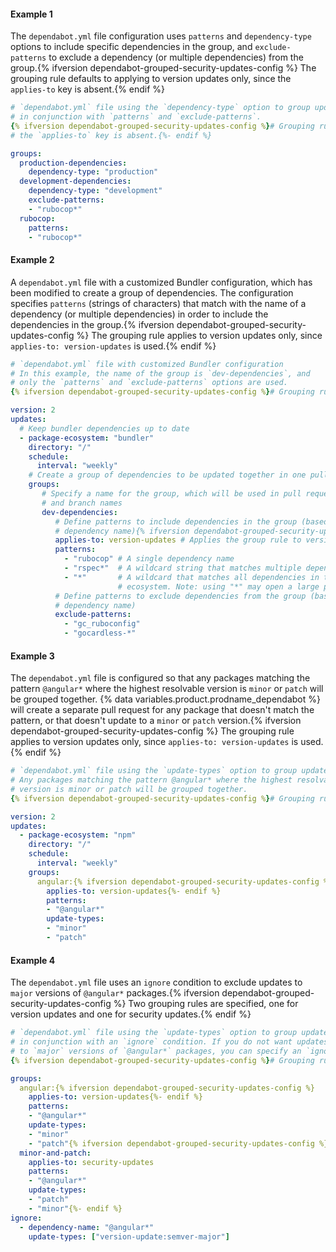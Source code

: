 #### Example 1

The `dependabot.yml` file configuration uses `patterns` and `dependency-type` options to include specific dependencies in the group, and `exclude-patterns` to exclude a dependency (or multiple dependencies) from the group.{% ifversion dependabot-grouped-security-updates-config %} The grouping rule defaults to applying to version updates only, since the `applies-to` key is absent.{% endif %}

```yaml
# `dependabot.yml` file using the `dependency-type` option to group updates
# in conjunction with `patterns` and `exclude-patterns`.
{% ifversion dependabot-grouped-security-updates-config %}# Grouping rules default to applying to version updates only, since
# the `applies-to` key is absent.{%- endif %}

groups:
  production-dependencies:
    dependency-type: "production"
  development-dependencies:
    dependency-type: "development"
    exclude-patterns:
    - "rubocop*"
  rubocop:
    patterns:
    - "rubocop*"
```

#### Example 2

A `dependabot.yml` file with a customized Bundler configuration, which has been modified to create a group of dependencies. The configuration specifies `patterns` (strings of characters) that match with the name of a dependency (or multiple dependencies) in order to include the dependencies in the group.{% ifversion dependabot-grouped-security-updates-config %} The grouping rule applies to version updates only, since `applies-to: version-updates` is used.{% endif %}

```yaml
# `dependabot.yml` file with customized Bundler configuration
# In this example, the name of the group is `dev-dependencies`, and
# only the `patterns` and `exclude-patterns` options are used.
{% ifversion dependabot-grouped-security-updates-config %}# Grouping rules apply to version updates only.{%- endif %}

version: 2
updates:
  # Keep bundler dependencies up to date
  - package-ecosystem: "bundler"
    directory: "/"
    schedule:
      interval: "weekly"
    # Create a group of dependencies to be updated together in one pull request
    groups:
       # Specify a name for the group, which will be used in pull request titles
       # and branch names
       dev-dependencies:
          # Define patterns to include dependencies in the group (based on
          # dependency name){% ifversion dependabot-grouped-security-updates-config %}
          applies-to: version-updates # Applies the group rule to version updates{%- endif %}
          patterns:
            - "rubocop" # A single dependency name
            - "rspec*"  # A wildcard string that matches multiple dependency names
            - "*"       # A wildcard that matches all dependencies in the package
                        # ecosystem. Note: using "*" may open a large pull request
          # Define patterns to exclude dependencies from the group (based on
          # dependency name)
          exclude-patterns:
            - "gc_ruboconfig"
            - "gocardless-*"
```

#### Example 3

The `dependabot.yml` file is configured so that any packages matching the pattern `@angular*` where the highest resolvable version is `minor` or `patch` will be grouped together. {% data variables.product.prodname_dependabot %} will create a separate pull request for any package that doesn't match the pattern, or that doesn't update to a `minor` or `patch` version.{% ifversion dependabot-grouped-security-updates-config %} The grouping rule applies to version updates only, since `applies-to: version-updates` is used.{% endif %}

```yaml
# `dependabot.yml` file using the `update-types` option to group updates.
# Any packages matching the pattern @angular* where the highest resolvable
# version is minor or patch will be grouped together.
{% ifversion dependabot-grouped-security-updates-config %}# Grouping rules apply to version updates only.{%- endif %}

version: 2
updates:
  - package-ecosystem: "npm"
    directory: "/"
    schedule:
      interval: "weekly"
    groups:
      angular:{% ifversion dependabot-grouped-security-updates-config %}
        applies-to: version-updates{%- endif %}
        patterns:
        - "@angular*"
        update-types:
        - "minor"
        - "patch"
```

#### Example 4

The `dependabot.yml` file uses an `ignore` condition to exclude updates to `major` versions of `@angular*` packages.{% ifversion dependabot-grouped-security-updates-config %} Two grouping rules are specified, one for version updates and one for security updates.{% endif %}

```yaml
# `dependabot.yml` file using the `update-types` option to group updates
# in conjunction with an `ignore` condition. If you do not want updates
# to `major` versions of `@angular*` packages, you can specify an `ignore` condition.
{% ifversion dependabot-grouped-security-updates-config %}# Grouping rules for both version updates and security updates are specified.{%- endif %}

groups:
  angular:{% ifversion dependabot-grouped-security-updates-config %}
    applies-to: version-updates{%- endif %}
    patterns:
    - "@angular*"
    update-types:
    - "minor"
    - "patch"{% ifversion dependabot-grouped-security-updates-config %}
  minor-and-patch:
    applies-to: security-updates
    patterns:
    - "@angular*"
    update-types:
    - "patch"
    - "minor"{%- endif %}
ignore:
  - dependency-name: "@angular*"
    update-types: ["version-update:semver-major"]
```
